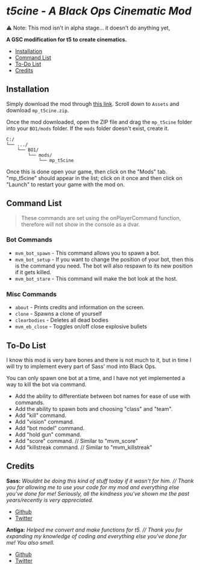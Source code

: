 # *t5cine - A Black Ops Cinematic Mod* <!-- omit in toc -->
⚠️ Note: This mod isn't in alpha stage... it doesn't do anything yet,

**A GSC modification for t5 to create cinematics.**

- [Installation](#installation)
- [Command List](#command-list)
- [To-Do List](#to-do-list)
- [Credits](#credits)

## Installation

Simply download the mod through [this link](https://github.com/4GlVE/t5cine/releases/latest). Scroll down to `Assets` and download `mp_t5cine.zip`.

Once the mod downloaded, open the ZIP file and drag the `mp_t5cine` folder into your `BO1/mods` folder. If the `mods` folder doesn't exist, create it.

```text
C:/
└── .../
    └── BO1/
        └── mods/
            └── mp_t5cine
```

Once this is done open your game, then click on the "Mods" tab. "mp_t5cine" should appear in the list; click on it once and then click on "Launch" to restart your game with the mod on.

## Command List

> These commands are set using the onPlayerCommand function, therefore will not show in the console as a dvar.

### Bot Commands <!-- omit in toc -->
* `mvm_bot_spawn` - This command allows you to spawn a bot.
* `mvm_bot_setup` - If you want to change the position of your bot, then this is the command you need. The bot will also respawn to its new position if it gets killed.
* `mvm_bot_stare` - This command will make the bot look at the host.
 
### Misc Commands <!-- omit in toc -->
* `about` - Prints credits and information on the screen.
* `clone` - Spawns a clone of yourself
* `clearbodies` - Deletes all dead bodies
* `mvm_eb_close` - Toggles on/off close explosive bullets

## To-Do List
I know this mod is very bare bones and there is not much to it, but in time I will try to implement every part of Sass' mod into Black Ops.

You can only spawn one bot at a time, and I have not yet implemented a way to kill the bot via command.
* Add the ability to differentiate between bot names for ease of use with commands.
* Add the ability to spawn bots and choosing "class" and "team".
* Add "kill" command.
* Add "vision" command.
* Add "bot model" command.
* Add "hold gun" command.
* Add "score" command. // Similar to "mvm_score"
* Add "killstreak command. // Similar to "mvm_killstreak"

## Credits
**Sass:** *Wouldnt be doing this kind of stuff today if it wasn't for him. // Thank you for allowing me to use your code for my mod and everything else you've done for me! Seriously, all the kindness you've shown me the past years/recently is very appreciated.*
* [Github](https://github.com/sortileges/iw4cine)
* [Twitter](https://twitter.com/sasseries)

**Antiga:** *Helped me convert and make functions for t5. // Thank you for expanding my knowledge of coding and everything else you've done for me! You also smell.*
* [Github](https://github.com/mprust)
* [Twitter](https://twitter.com/mp_rust)
